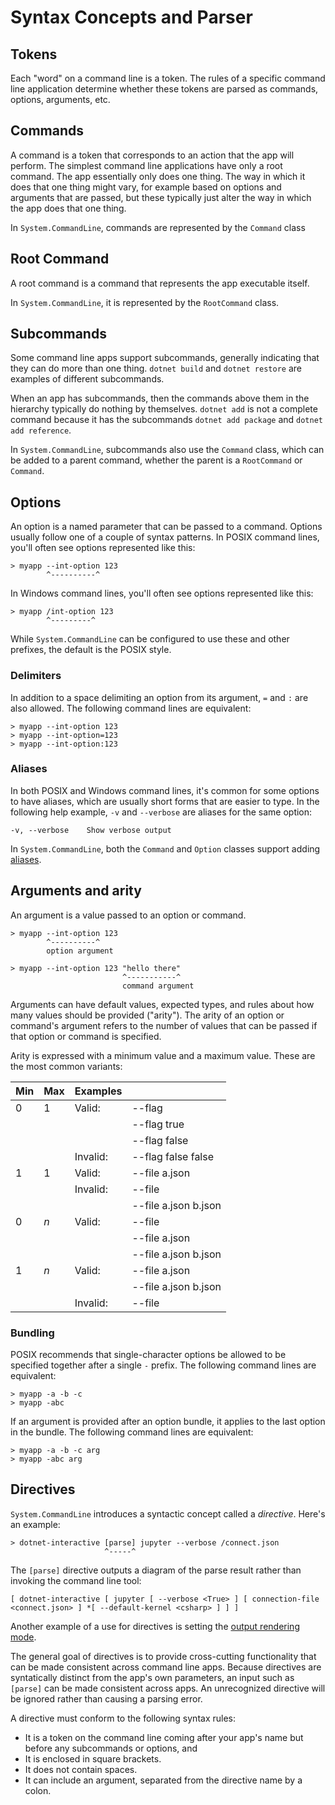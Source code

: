 # Syntax Concepts and Parser

## Tokens

Each "word" on a command line is a token. The rules of a specific command line application determine whether these tokens are parsed as commands, options, arguments, etc.

## Commands

A command is a token that corresponds to an action that the app will perform. The simplest command line applications have only a root command. The app essentially only does one thing. The way in which it does that one thing might vary, for example based on options and arguments that are passed, but these typically just alter the way in which the app does that one thing.

In `System.CommandLine`, commands are represented by the `Command` class

## Root Command

A root command is a command that represents the app executable itself.

In `System.CommandLine`, it is represented by the `RootCommand` class.

## Subcommands

Some command line apps support subcommands, generally indicating that they can do more than one thing. `dotnet build` and `dotnet restore` are examples of different subcommands.

When an app has subcommands, then the commands above them in the hierarchy typically do nothing by themselves. `dotnet add` is not a complete command because it has the subcommands `dotnet add package` and `dotnet add reference`.

In `System.CommandLine`, subcommands also use the `Command` class, which can be added to a parent command, whether the parent is a `RootCommand` or `Command`.

## Options

An option is a named parameter that can be passed to a command. Options usually follow one of a couple of syntax patterns. In POSIX command lines, you'll often see options represented like this:

```console
> myapp --int-option 123
        ^----------^
```

In Windows command lines, you'll often see options represented like this:

```console
> myapp /int-option 123
        ^---------^
```

While `System.CommandLine` can be configured to use these and other prefixes, the default is the POSIX style.

### Delimiters

In addition to a space delimiting an option from its argument, `=` and `:` are also allowed. The following command lines are equivalent:

```console
> myapp --int-option 123
> myapp --int-option=123
> myapp --int-option:123
```

### Aliases

In both POSIX and Windows command lines, it's common for some options to have aliases, which are usually short forms that are easier to type. In the following help example, `-v` and `--verbose` are aliases for the same option:

```console
-v, --verbose    Show verbose output 
```

In `System.CommandLine`, both the `Command` and `Option` classes support adding [aliases](How-To#Add-an-alias-to-an-option-or-command.md).

## Arguments and arity

An argument is a value passed to an option or command.

```console
> myapp --int-option 123
        ^----------^
        option argument
       
> myapp --int-option 123 "hello there"
                         ^-----------^
                         command argument
```

Arguments can have default values, expected types, and rules about how many values should be provided ("arity"). The arity of an option or command's argument refers to the number of values that can be passed if that option or command is specified.

Arity is expressed with a minimum value and a maximum value. These are the most common variants:

| Min  | Max  | Examples                |                                |              
|------|------|-------------------------|--------------------------------|
| 0    | 1    | Valid:                  | --flag                         |
|      |      |                         | --flag true                    |
|      |      |                         | --flag false                   |
|      |      | Invalid:                | --flag false false             |
| 1    | 1    | Valid:                  | --file a.json                  |
|      |      | Invalid:                | --file                         |
|      |      |                         | --file a.json b.json           |
| 0    | _n_  | Valid:                  | --file                         |
|      |      |                         | --file a.json                  |
|      |      |                         | --file a.json b.json           |
| 1    | _n_  | Valid:                  | --file a.json                  |
|      |      |                         | --file a.json b.json           |
|      |      | Invalid:                | --file                         |

### Bundling

POSIX recommends that single-character options be allowed to be specified together after a single `-` prefix. The following command lines are equivalent:

```console
> myapp -a -b -c
> myapp -abc
```

If an argument is provided after an option bundle, it applies to the last option in the bundle. The following command lines are equivalent:

```console
> myapp -a -b -c arg
> myapp -abc arg
```

## Directives

`System.CommandLine` introduces a syntactic concept called a *directive*. Here's an example:

```console
> dotnet-interactive [parse] jupyter --verbose /connect.json
                     ^-----^
```

The `[parse]` directive outputs a diagram of the parse result rather than invoking the command line tool:

```console
[ dotnet-interactive [ jupyter [ --verbose <True> ] [ connection-file <connect.json> ] *[ --default-kernel <csharp> ] ] ]
```

Another example of a use for directives is setting the [output rendering mode](Features-overview.md#rendering-directives).

The general goal of directives is to provide cross-cutting functionality that can be made consistent across command line apps. Because directives are syntatically distinct from the app's own parameters, an input such as `[parse]` can be made consistent across apps. An unrecognized directive will be ignored rather than causing a parsing error.

A directive must conform to the following syntax rules:

* It is a token on the command line coming after your app's name but before any subcommands or options, and
* It is enclosed in square brackets.
* It does not contain spaces.
* It can include an argument, separated from the directive name by a colon.

